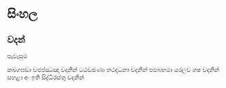 # සිංහල

## වදන්

පැවැසුම

කඛගඝඞා චඡජඣඤා වදනින්
ටඨඩඪණා තථදධනා වදනින්
පඵබභමා යරලව ශෂ වදනින්
සහළා අං ඉති සිද්ධිරස්තු වදනින්

